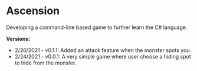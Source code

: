 # Ascension

Developing a command-line based game to further learn the C# language.

**Versions:**

- 2/26/2021 - v0.1.1: Added an attack feature when the monster spots you.
- 2/24/2021 - v0.0.1: A very simple game where user choose a hiding spot to hide from the monster.
